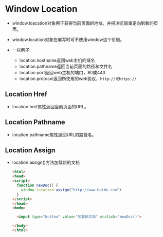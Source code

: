 # Window Location

- window.loacation对象用于获得当前页面的地址，并把浏览器重定向到新的页面。

- window.location对象在编写时可不使用window这个前缀。
- 一些例子:
  - location.hostname返回web主机的域名
  - location.pathname返回当前页面的路径和文件名
  - location.port返回web主机的端口，80或443.
  - location.protocol返回所使用的web协议，`http://或https://`

## Location Href

- location.href属性返回当前页面的URL。

## Location Pathname

- location.pathname属性返回URL的路径名。

## Location Assign

- location.assign()方法加载新的文档

    ```html
    <html>
    <head>
    <script>
      function newDoc() {
        window.location.assign("http://www.baidu.com")
      }
    </script>
    </head>
    <body>

      <input type="button" value="加载新文档" onclick="newDoc()">

    </body>
    </html>
    ```